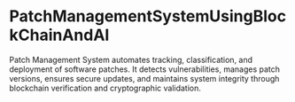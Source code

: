 # PatchManagementSystemUsingBlockChainAndAI
Patch Management System automates tracking, classification, and deployment of software patches. It detects vulnerabilities, manages patch versions, ensures secure updates, and maintains system integrity through blockchain verification and cryptographic validation.
